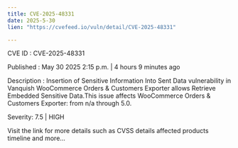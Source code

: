 ```yaml
---
title: CVE-2025-48331
date: 2025-5-30
lien: "https://cvefeed.io/vuln/detail/CVE-2025-48331"

---
```


CVE ID : CVE-2025-48331

Published :  May 30
2025
2:15 p.m. | 4 hours
9 minutes ago

Description : Insertion of Sensitive Information Into Sent Data vulnerability in Vanquish WooCommerce Orders & Customers Exporter allows Retrieve Embedded Sensitive Data.This issue affects WooCommerce Orders & Customers Exporter: from n/a through 5.0.

Severity: 7.5 | HIGH

Visit the link for more details
such as CVSS details
affected products
timeline
and more...
